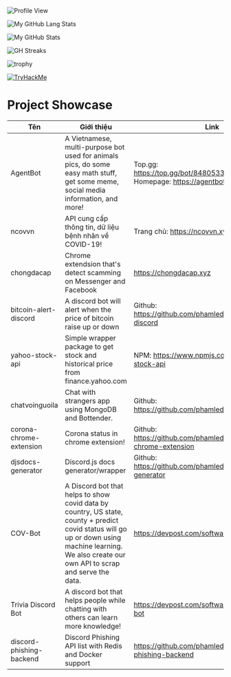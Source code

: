 ![Profile View](https://komarev.com/ghpvc/?username=phamleduy04&style=flat-square)

![My GitHub Lang Stats](https://github-stats.agentbot.xyz/api/top-langs/?username=phamleduy04&theme=tokyonight&layout=compact)

![My GitHub Stats](https://github-stats.agentbot.xyz/api?username=phamleduy04&count_private=true&show_icons=true&theme=tokyonight)

![GH Streaks](https://github-readme-streak-stats.herokuapp.com/?user=phamleduy04&theme=tokyonight&hide_border=false)

![trophy](https://github-profile-trophy.vercel.app/?username=ryo-ma&theme=onedark)

[![TryHackMe](https://tryhackme-badges.s3.amazonaws.com/phamleduy04.png)](https://tryhackme.com/p/phamleduy04)



# Project Showcase
| Tên | Giới thiệu | Link |
|------|------|-----------|
| AgentBot | A Vietnamese, multi-purpose bot used for animals pics, do some easy math stuff, get some meme, social media information, and more! | Top.gg: https://top.gg/bot/848053364298088458 Homepage: https://agentbot.xyz |
| ncovvn | API cung cấp thông tin, dữ liệu bệnh nhân về COVID-19! | Trang chủ: https://ncovvn.xyz |
| chongdacap | Chrome extendsion that's detect scamming on Messenger and Facebook | https://chongdacap.xyz |
| bitcoin-alert-discord | A discord bot will alert when the price of bitcoin raise up or down | Github: https://github.com/phamleduy04/bitcoin-alert-discord |
| yahoo-stock-api | Simple wrapper package to get stock and historical price from finance.yahoo.com | NPM: https://www.npmjs.com/package/yahoo-stock-api |
| chatvoinguoila | Chat with strangers app using MongoDB and Bottender. | Github: https://github.com/phamleduy04/chatvoinguoila |
| corona-chrome-extension | Corona status in chrome extension! | Github: https://github.com/phamleduy04/corona-chrome-extension |
| djsdocs-generator | Discord.js docs generator/wrapper | Github: https://github.com/phamleduy04/djsdocs-generator |
| COV-Bot | A Discord bot that helps to show covid data by country, US state, county + predict covid status will go up or down using machine learning. We also create our own API to scrap and serve the data. | https://devpost.com/software/cov-bot-nv4g8u
| Trivia Discord Bot | A discord bot that helps people while chatting with others can learn more knowledge! | https://devpost.com/software/trivia-discord-bot |
| discord-phishing-backend | Discord Phishing API list with Redis and Docker support | https://github.com/phamleduy04/discord-phishing-backend |
